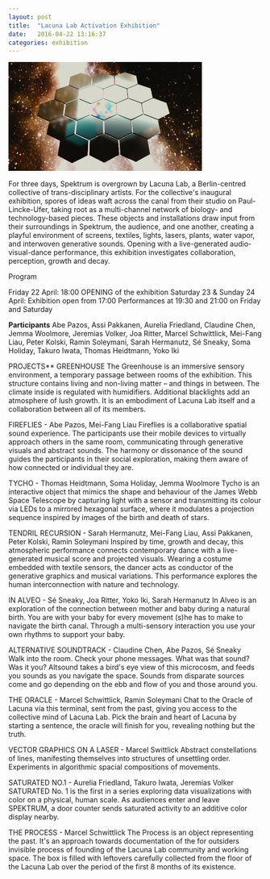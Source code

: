 ```yaml
---
layout: post
title:  "Lacuna Lab Activation Exhibition"
date:   2016-04-22 13:16:37
categories: exhibition
---
```

![Seroius Sparkles](/img/events/lacuna_activation.jpg)

For three days, Spektrum is overgrown by Lacuna Lab, a Berlin-centred collective of trans-disciplinary artists. For the collective's inaugural exhibition, spores of ideas waft across the canal from their studio on Paul-Lincke-Ufer, taking root as a multi-channel network of biology- and technology-based pieces. These objects and installations draw input from their surroundings in Spektrum, the audience, and one another, creating a playful environment of screens, textiles, lights, lasers, plants, water vapor, and interwoven generative sounds. Opening with a live-generated audio-visual-dance performance, this exhibition investigates collaboration, perception, growth and decay. 

Program

Friday 22 April: 18:00 OPENING of the exhibition
Saturday 23 & Sunday 24 April: Exhibition open from 17:00
Performances at 19:30 and 21:00 on Friday and Saturday

**Participants**
Abe Pazos, Assi Pakkanen, Aurelia Friedland, Claudine Chen, Jemma Woolmore, Jeremias Volker, Joa Ritter, Marcel Schwittlick, Mei-Fang Liau, Peter Kolski, Ramin Soleymani, Sarah Hermanutz, Sé Sneaky, Soma Holiday, Takuro Iwata, Thomas Heidtmann, Yoko Iki

PROJECTS**
GREENHOUSE
The Greenhouse is an immersive sensory environment, a temporary passage between rooms of the exhibition. This structure contains living and non-living matter – and things in between. The climate inside is regulated with humidifiers. Additional blacklights add an atmosphere of lush growth. It is an embodiment of Lacuna Lab itself and a collaboration between all of its members.

FIREFLIES - Abe Pazos, Mei-Fang Liau 
Fireflies is a collaborative spatial sound experience. The participants use their mobile devices to virtually approach others in the same room, communicating through generative visuals and abstract sounds. The harmony or dissonance of the sound guides the participants in their social exploration, making them aware of how connected or individual they are.

TYCHO - Thomas Heidtmann, Soma Holiday, Jemma Woolmore 
Tycho is an interactive object that mimics the shape and behaviour of the James Webb Space Telescope by capturing light with a sensor and transmitting its colour via LEDs to a mirrored hexagonal surface, where it modulates a projection sequence inspired by images of the birth and death of stars.

TENDRIL RECURSION - Sarah Hermanutz, Mei-Fang Liau, Assi Pakkanen, Peter Kolski, Ramin Soleymani
Inspired by time, growth and decay, this atmospheric performance connects contemporary dance with a live-generated musical score and projected visuals. Wearing a costume embedded with textile sensors, the dancer acts as conductor of the generative graphics and musical variations. This performance explores the human interconnection with nature and technology.

IN ALVEO - Sé Sneaky, Joa Ritter, Yoko Iki, Sarah Hermanutz	
In Alveo is an exploration of the connection between mother and baby during a natural birth. You are with your baby for every movement (s)he has to make to navigate the birth canal. Through a multi-sensory interaction you use your own rhythms to support your baby.

ALTERNATIVE SOUNDTRACK - Claudine Chen, Abe Pazos, Sé Sneaky	
Walk into the room. Check your phone messages. What was that sound? Was it you? Altsound takes a bird's eye view of this microcosm, and feeds you sounds as you navigate the space. Sounds from disparate sources come and go depending on the ebb and flow of you and those around you.

THE ORACLE - Marcel Schwittlick, Ramin Soleymani
Chat to the Oracle of Lacuna via this terminal, sent from the past, giving you access to the collective mind of Lacuna Lab. Pick the brain and heart of Lacuna by starting a sentence, the oracle will finish for you, revealing nothing but the truth.

VECTOR GRAPHICS ON A LASER - Marcel Swittlick
Abstract constellations of lines, manifesting themselves into structures of unsettling order. Experiments in algorithmic spacial compositions of movements.

SATURATED NO.1 - Aurelia Friedland, Takuro Iwata, Jeremias Volker 
SATURATED No. 1 is the first in a series exploring data visualizations with color on a physical, human scale. As audiences enter and leave SPEKTRUM, a door counter sends saturated activity to an additive color display nearby.

THE PROCESS - Marcel Schwittlick 
The Process is an object representing the past. It's an approach towards documentation of the for outsiders invisible process of founding of the Lacuna Lab community and working space. The box is filled with leftovers carefully collected from the floor of the Lacuna Lab over the period of the first 8 months of its existence.